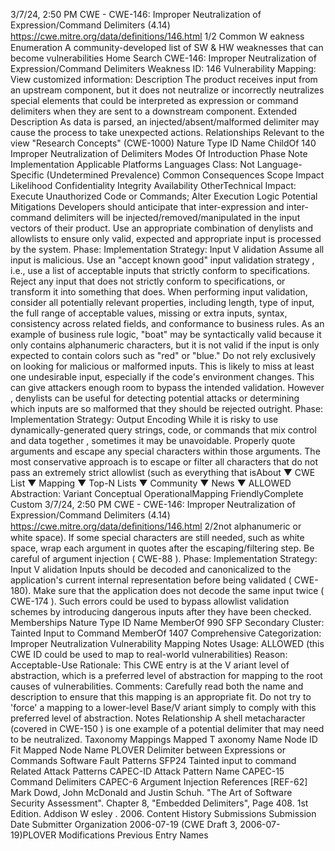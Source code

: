 3/7/24, 2:50 PM CWE - CWE-146: Improper Neutralization of Expression/Command Delimiters (4.14)
https://cwe.mitre.org/data/deﬁnitions/146.html 1/2
Common W eakness Enumeration
A community-developed list of SW & HW weaknesses that can become
vulnerabilities
Home Search
CWE-146: Improper Neutralization of Expression/Command Delimiters
Weakness ID: 146
Vulnerability Mapping: 
View customized information:
 Description
The product receives input from an upstream component, but it does not neutralize or incorrectly neutralizes special elements that
could be interpreted as expression or command delimiters when they are sent to a downstream component.
 Extended Description
As data is parsed, an injected/absent/malformed delimiter may cause the process to take unexpected actions.
 Relationships
 Relevant to the view "Research Concepts" (CWE-1000)
Nature Type ID Name
ChildOf 140 Improper Neutralization of Delimiters
 Modes Of Introduction
Phase Note
Implementation
 Applicable Platforms
Languages
Class: Not Language-Specific (Undetermined Prevalence)
 Common Consequences
Scope Impact Likelihood
Confidentiality
Integrity
Availability
OtherTechnical Impact: Execute Unauthorized Code or Commands; Alter Execution Logic
 Potential Mitigations
Developers should anticipate that inter-expression and inter-command delimiters will be injected/removed/manipulated in the
input vectors of their product. Use an appropriate combination of denylists and allowlists to ensure only valid, expected and
appropriate input is processed by the system.
Phase: Implementation
Strategy: Input V alidation
Assume all input is malicious. Use an "accept known good" input validation strategy , i.e., use a list of acceptable inputs that
strictly conform to specifications. Reject any input that does not strictly conform to specifications, or transform it into something
that does.
When performing input validation, consider all potentially relevant properties, including length, type of input, the full range of
acceptable values, missing or extra inputs, syntax, consistency across related fields, and conformance to business rules. As an
example of business rule logic, "boat" may be syntactically valid because it only contains alphanumeric characters, but it is not
valid if the input is only expected to contain colors such as "red" or "blue."
Do not rely exclusively on looking for malicious or malformed inputs. This is likely to miss at least one undesirable input,
especially if the code's environment changes. This can give attackers enough room to bypass the intended validation. However ,
denylists can be useful for detecting potential attacks or determining which inputs are so malformed that they should be rejected
outright.
Phase: Implementation
Strategy: Output Encoding
While it is risky to use dynamically-generated query strings, code, or commands that mix control and data together , sometimes it
may be unavoidable. Properly quote arguments and escape any special characters within those arguments. The most
conservative approach is to escape or filter all characters that do not pass an extremely strict allowlist (such as everything that isAbout ▼ CWE List ▼ Mapping ▼ Top-N Lists ▼ Community ▼ News ▼
ALLOWED
Abstraction: Variant
Conceptual OperationalMapping
FriendlyComplete Custom
3/7/24, 2:50 PM CWE - CWE-146: Improper Neutralization of Expression/Command Delimiters (4.14)
https://cwe.mitre.org/data/deﬁnitions/146.html 2/2not alphanumeric or white space). If some special characters are still needed, such as white space, wrap each argument in
quotes after the escaping/filtering step. Be careful of argument injection ( CWE-88 ).
Phase: Implementation
Strategy: Input V alidation
Inputs should be decoded and canonicalized to the application's current internal representation before being validated ( CWE-
180). Make sure that the application does not decode the same input twice ( CWE-174 ). Such errors could be used to bypass
allowlist validation schemes by introducing dangerous inputs after they have been checked.
 Memberships
Nature Type ID Name
MemberOf 990 SFP Secondary Cluster: Tainted Input to Command
MemberOf 1407 Comprehensive Categorization: Improper Neutralization
 Vulnerability Mapping Notes
Usage: ALLOWED (this CWE ID could be used to map to real-world vulnerabilities)
Reason: Acceptable-Use
Rationale:
This CWE entry is at the V ariant level of abstraction, which is a preferred level of abstraction for mapping to the root causes of
vulnerabilities.
Comments:
Carefully read both the name and description to ensure that this mapping is an appropriate fit. Do not try to 'force' a mapping to a
lower-level Base/V ariant simply to comply with this preferred level of abstraction.
 Notes
Relationship
A shell metacharacter (covered in CWE-150 ) is one example of a potential delimiter that may need to be neutralized.
 Taxonomy Mappings
Mapped T axonomy Name Node ID Fit Mapped Node Name
PLOVER Delimiter between Expressions or Commands
Software Fault Patterns SFP24 Tainted input to command
 Related Attack Patterns
CAPEC-ID Attack Pattern Name
CAPEC-15 Command Delimiters
CAPEC-6 Argument Injection
 References
[REF-62] Mark Dowd, John McDonald and Justin Schuh. "The Art of Software Security Assessment". Chapter 8, "Embedded
Delimiters", Page 408. 1st Edition. Addison W esley . 2006.
 Content History
 Submissions
Submission Date Submitter Organization
2006-07-19
(CWE Draft 3, 2006-07-19)PLOVER
 Modifications
 Previous Entry Names
